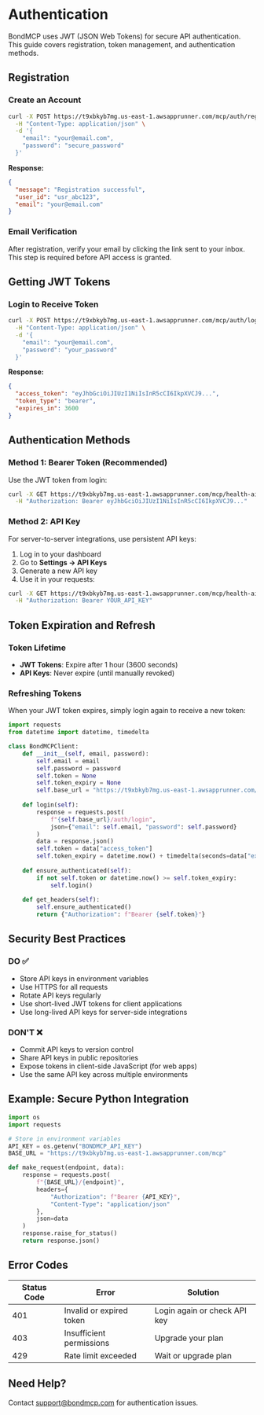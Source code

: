 # Authentication

BondMCP uses JWT (JSON Web Tokens) for secure API authentication. This guide covers registration, token management, and authentication methods.

## Registration

### Create an Account

```bash
curl -X POST https://t9xbkyb7mg.us-east-1.awsapprunner.com/mcp/auth/register \
  -H "Content-Type: application/json" \
  -d '{
    "email": "your@email.com",
    "password": "secure_password"
  }'
```

**Response:**

```json
{
  "message": "Registration successful",
  "user_id": "usr_abc123",
  "email": "your@email.com"
}
```

### Email Verification

After registration, verify your email by clicking the link sent to your inbox. This step is required before API access is granted.

## Getting JWT Tokens

### Login to Receive Token

```bash
curl -X POST https://t9xbkyb7mg.us-east-1.awsapprunner.com/mcp/auth/login \
  -H "Content-Type: application/json" \
  -d '{
    "email": "your@email.com",
    "password": "your_password"
  }'
```

**Response:**

```json
{
  "access_token": "eyJhbGciOiJIUzI1NiIsInR5cCI6IkpXVCJ9...",
  "token_type": "bearer",
  "expires_in": 3600
}
```

## Authentication Methods

### Method 1: Bearer Token (Recommended)

Use the JWT token from login:

```bash
curl -X GET https://t9xbkyb7mg.us-east-1.awsapprunner.com/mcp/health-ai/models \
  -H "Authorization: Bearer eyJhbGciOiJIUzI1NiIsInR5cCI6IkpXVCJ9..."
```

### Method 2: API Key

For server-to-server integrations, use persistent API keys:

1. Log in to your dashboard
2. Go to **Settings → API Keys**
3. Generate a new API key
4. Use it in your requests:

```bash
curl -X GET https://t9xbkyb7mg.us-east-1.awsapprunner.com/mcp/health-ai/models \
  -H "Authorization: Bearer YOUR_API_KEY"
```

## Token Expiration and Refresh

### Token Lifetime

- **JWT Tokens**: Expire after 1 hour (3600 seconds)
- **API Keys**: Never expire (until manually revoked)

### Refreshing Tokens

When your JWT token expires, simply login again to receive a new token:

```python
import requests
from datetime import datetime, timedelta

class BondMCPClient:
    def __init__(self, email, password):
        self.email = email
        self.password = password
        self.token = None
        self.token_expiry = None
        self.base_url = "https://t9xbkyb7mg.us-east-1.awsapprunner.com/mcp"
    
    def login(self):
        response = requests.post(
            f"{self.base_url}/auth/login",
            json={"email": self.email, "password": self.password}
        )
        data = response.json()
        self.token = data["access_token"]
        self.token_expiry = datetime.now() + timedelta(seconds=data["expires_in"])
    
    def ensure_authenticated(self):
        if not self.token or datetime.now() >= self.token_expiry:
            self.login()
    
    def get_headers(self):
        self.ensure_authenticated()
        return {"Authorization": f"Bearer {self.token}"}
```

## Security Best Practices

### DO ✅

- Store API keys in environment variables
- Use HTTPS for all requests
- Rotate API keys regularly
- Use short-lived JWT tokens for client applications
- Use long-lived API keys for server-side integrations

### DON'T ❌

- Commit API keys to version control
- Share API keys in public repositories
- Expose tokens in client-side JavaScript (for web apps)
- Use the same API key across multiple environments

## Example: Secure Python Integration

```python
import os
import requests

# Store in environment variables
API_KEY = os.getenv("BONDMCP_API_KEY")
BASE_URL = "https://t9xbkyb7mg.us-east-1.awsapprunner.com/mcp"

def make_request(endpoint, data):
    response = requests.post(
        f"{BASE_URL}/{endpoint}",
        headers={
            "Authorization": f"Bearer {API_KEY}",
            "Content-Type": "application/json"
        },
        json=data
    )
    response.raise_for_status()
    return response.json()
```

## Error Codes

| Status Code | Error | Solution |
|-------------|-------|----------|
| 401 | Invalid or expired token | Login again or check API key |
| 403 | Insufficient permissions | Upgrade your plan |
| 429 | Rate limit exceeded | Wait or upgrade plan |

## Need Help?

Contact support@bondmcp.com for authentication issues.
